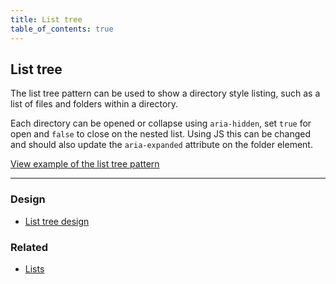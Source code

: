 ```yaml
---
title: List tree
table_of_contents: true
---
```


## List tree

The list tree pattern can be used to show a directory style listing, such as a list of files and folders within a directory.

Each directory can be opened or collapse using `aria-hidden`, set `true` for open and `false` to close on the nested list. Using JS this can be changed and should also update the `aria-expanded` attribute on the folder element.

<a href="https://canonical-web-and-design.github.io/vanilla-framework/examples/patterns/list-tree/"
    class="js-example">
    View example of the list tree pattern
</a>

<hr />

### Design

* [List tree design](https://github.com/ubuntudesign/vanilla-design/tree/master/List%20tree)

### Related

* [Lists](/en/patterns/lists)
